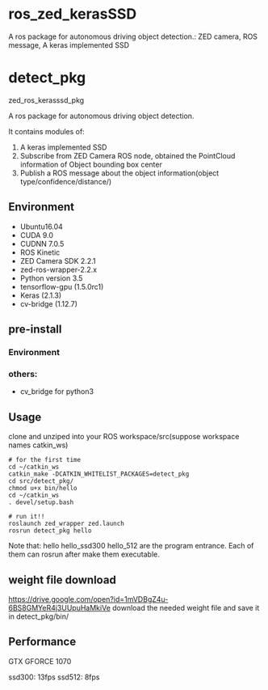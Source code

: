 # ros_zed_kerasSSD
A ros package for autonomous driving object detection.: ZED camera, ROS message, A keras implemented SSD 

# detect_pkg
zed_ros_kerasssd_pkg

A ros package for autonomous driving object detection.

It contains modules of:
1. A keras implemented SSD
2. Subscribe from ZED Camera ROS node, obtained the PointCloud information of Object bounding box center
3. Publish a ROS message about the object information(object type/confidence/distance/)

## Environment
- Ubuntu16.04
- CUDA 9.0
- CUDNN 7.0.5
- ROS Kinetic
- ZED Camera SDK 2.2.1
- zed-ros-wrapper-2.2.x
- Python version 3.5
- tensorflow-gpu (1.5.0rc1)
- Keras (2.1.3)
- cv-bridge (1.12.7)


## pre-install
### Environment
### others:
- cv_bridge for python3

## Usage
clone and unziped into your ROS workspace/src(suppose workspace names catkin_ws)


```
# for the first time
cd ~/catkin_ws 
catkin_make -DCATKIN_WHITELIST_PACKAGES=detect_pkg
cd src/detect_pkg/
chmod u+x bin/hello
cd ~/catkin_ws
. devel/setup.bash

# run it!!
roslaunch zed_wrapper zed.launch
rosrun detect_pkg hello
```
Note that:
hello
hello_ssd300
hello_512
are the program entrance. Each of them can rosrun after make them executable.

## weight file download
https://drive.google.com/open?id=1mVDBgZ4u-6BS8GMYeR4j3UUpuHaMkiVe
download the needed weight file and save it in detect_pkg/bin/

## Performance
GTX GFORCE 1070 

ssd300: 13fps
ssd512: 8fps


